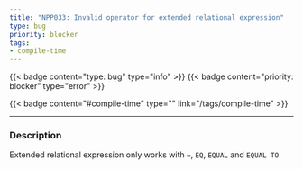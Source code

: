 ```yaml
---
title: "NPP033: Invalid operator for extended relational expression"
type: bug
priority: blocker
tags:
- compile-time 
---
```


{{< badge content="type: bug" type="info" >}}
{{< badge content="priority: blocker" type="error" >}}


{{< badge content="#compile-time" type="" link="/tags/compile-time" >}}

---

### Description
Extended relational expression only works with `=`, `EQ`, `EQUAL` and `EQUAL TO`
